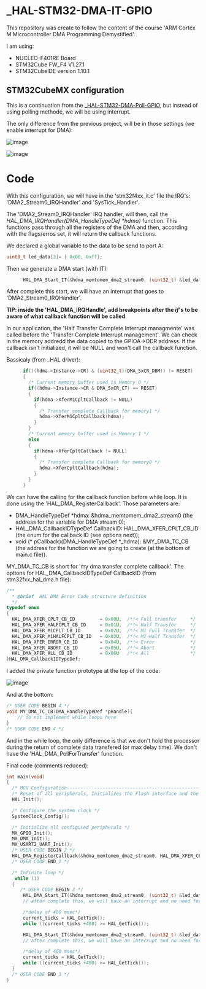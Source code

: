 # _HAL-STM32-DMA-IT-GPIO
This repository was create to follow the content of the course 'ARM Cortex M Microcontroller DMA Programming Demystified'.  

I am using:  
* NUCLEO-F401RE Board 
* STM32Cube FW_F4 V1.27.1 
* STM32CubeIDE version 1.10.1

## STM32CubeMX configuration

This is a continuation from the [_HAL-STM32-DMA-Poll-GPIO](https://github.com/Rafaelatff/_HAL-STM32-DMA-Poll-GPIO), but instead of using polling methode, we will be using interrupt.

The only difference from the previous project, will be in those settings (we enable interrupt for DMA):

![image](https://user-images.githubusercontent.com/58916022/212998105-d2c81785-515c-40da-a7f3-316475f56dae.png)

![image](https://user-images.githubusercontent.com/58916022/212998170-77e4d576-b515-423b-9cc3-3346980e064f.png)

# Code

With this configuration, we will have in the 'stm32f4xx_it.c' file the IRQ's: 'DMA2_Stream0_IRQHandler' and 'SysTick_Handler'.

The 'DMA2_Stream0_IRQHandler' IRQ handler, will then, call the *HAL_DMA_IRQHandler(DMA_HandleTypeDef \*hdma)* function. This functions pass through all the registers of the DMA and then, according with the flags/erros set, it will return the callback functions.

We declared a global variable to the data to be send to port A:

```c
uint8_t led_data[2]= { 0x00, 0xff};
``` 

Then we generate a DMA start (with IT):

```c
	  HAL_DMA_Start_IT(&hdma_memtomem_dma2_stream0, (uint32_t) &led_data[0], (uint32_t) &GPIOA->ODR, 1);
```

After complete this start, we will have an interrupt that goes to 'DMA2_Stream0_IRQHandler'. 

**TIP: inside the 'HAL_DMA_IRQHandle', add breakpoints after the *if*'s to be aware of what callback function will be called**.

In our application, the 'Half Transfer Complete Interrupt managmente' was called before the 'Transfer Complete Interrupt management'. We can check in the memory addredd the data copied to the GPIOA->ODR address. If the callback isn't initialized, it will be NULL and won't call the callback function.

Bassicaly (from _HAL driver):

```c
      if(((hdma->Instance->CR) & (uint32_t)(DMA_SxCR_DBM)) != RESET)
      {
        /* Current memory buffer used is Memory 0 */
        if((hdma->Instance->CR & DMA_SxCR_CT) == RESET)
        {
          if(hdma->XferM1CpltCallback != NULL)
          {
            /* Transfer complete Callback for memory1 */
            hdma->XferM1CpltCallback(hdma);
          }
        }
        /* Current memory buffer used is Memory 1 */
        else
        {
          if(hdma->XferCpltCallback != NULL)
          {
            /* Transfer complete Callback for memory0 */
            hdma->XferCpltCallback(hdma);
          }
        }
      }
```

We can have the calling for the callback function before while loop. It is done using the 'HAL_DMA_RegisterCallback'. Those parameters are:

* DMA_HandleTypeDef \*hdma: &hdma_memtomem_dma2_stream0 (the address for the variable for DMA stream 0);
* HAL_DMA_CallbackIDTypeDef CallbackID: HAL_DMA_XFER_CPLT_CB_ID (the enum for the callback ID (see options next));
* void (\* pCallback)(DMA_HandleTypeDef \*_hdma): &MY_DMA_TC_CB (the address for the function we are going to create (at the bottom of main.c file)).

MY_DMA_TC_CB is short for 'my dma transfer complete callback'. The options for HAL_DMA_CallbackIDTypeDef CallbackID (from stm32fxx_hal_dma.h file):

```c
/** 
  * @brief  HAL DMA Error Code structure definition
  */
typedef enum
{
  HAL_DMA_XFER_CPLT_CB_ID         = 0x00U,  /*!< Full transfer     */
  HAL_DMA_XFER_HALFCPLT_CB_ID     = 0x01U,  /*!< Half Transfer     */
  HAL_DMA_XFER_M1CPLT_CB_ID       = 0x02U,  /*!< M1 Full Transfer  */
  HAL_DMA_XFER_M1HALFCPLT_CB_ID   = 0x03U,  /*!< M1 Half Transfer  */
  HAL_DMA_XFER_ERROR_CB_ID        = 0x04U,  /*!< Error             */
  HAL_DMA_XFER_ABORT_CB_ID        = 0x05U,  /*!< Abort             */
  HAL_DMA_XFER_ALL_CB_ID          = 0x06U   /*!< All               */
}HAL_DMA_CallbackIDTypeDef;
```

I added the private function prototype at the top of the code:

![image](https://user-images.githubusercontent.com/58916022/213006031-0a71090b-b3eb-4977-bb27-8abf43c79b7d.png)

And at the bottom:

```c
/* USER CODE BEGIN 4 */
void MY_DMA_TC_CB(DMA_HandleTypeDef *pHandle){
	// do not implement while loops here
}
/* USER CODE END 4 */
```

And in the while loop, the only difference is that we don't hold the processor during the return of complete data transfered (or max delay time). We don't have the 'HAL_DMA_PollForTransfer' function.

Final code (comments reduced):

```c
int main(void)
{
  /* MCU Configuration--------------------------------------------------------*/
  /* Reset of all peripherals, Initializes the Flash interface and the Systick. */
  HAL_Init();

  /* Configure the system clock */
  SystemClock_Config();

  /* Initialize all configured peripherals */
  MX_GPIO_Init();
  MX_DMA_Init();
  MX_USART2_UART_Init();
  /* USER CODE BEGIN 2 */
  HAL_DMA_RegisterCallback(&hdma_memtomem_dma2_stream0, HAL_DMA_XFER_CPLT_CB_ID, &MY_DMA_TC_CB);
  /* USER CODE END 2 */

  /* Infinite loop */
   while (1)
  {
     /* USER CODE BEGIN 3 */
	  HAL_DMA_Start_IT(&hdma_memtomem_dma2_stream0, (uint32_t) &led_data[0], (uint32_t) &GPIOA->ODR, 1);
	  // after complete this, we will have an interrupt and no need for the HAL_DMA_PollForTransfer to finish

	  /*delay of 400 msec*/
	  current_ticks = HAL_GetTick();
	  while ((current_ticks +400) >= HAL_GetTick());

	  HAL_DMA_Start_IT(&hdma_memtomem_dma2_stream0, (uint32_t) &led_data[1], (uint32_t) &GPIOA->ODR, 1);
	  // after complete this, we will have an interrupt and no need for the HAL_DMA_PollForTransfer to finish

	  /*delay of 400 msec*/
	  current_ticks = HAL_GetTick();
	  while ((current_ticks +400) >= HAL_GetTick());
  }
  /* USER CODE END 3 */
}
```



